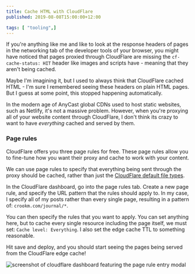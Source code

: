 ```yaml
---
title: Cache HTML with CloudFlare
published: 2019-08-08T15:00:00+12:00

tags: [ "tooling",]
---
```


If you're anything like me and like to look at the response headers of pages in the networking tab of the developer tools of your browser, you might have noticed that pages proxied through CloudFlare are missing the `cf-cache-status: HIT` header like images and scripts have - meaning that they aren't being cached.

Maybe I'm imagining it, but I used to always think that CloudFlare cached HTML - I'm sure I remembered seeing these headers on plain HTML pages. But I guess at some point, this stopped happening automatically.

In the modern age of AnyCast global CDNs used to host static websites, such as Netlify, it's not a massive problem. However, when you're proxying all of your website content through CloudFlare, I don't think its crazy to want to have *everything* cached and served by them.

### Page rules
CloudFlare offers you three page rules for free. These page rules allow you to fine-tune how you want their proxy and cache to work with your content.

We can use page rules to specify that everything being sent through the proxy should be cached, rather than just the [CloudFlare default file types](https://support.cloudflare.com/hc/en-us/articles/200172516-Which-file-extensions-does-Cloudflare-cache-for-static-content).

In the CloudFlare dashboard, go into the page rules tab. Create a new page rule, and specify the URL pattern that the rules should apply to. In my case, I specify all of my posts rather than every single page, resulting in a pattern of: `crookm.com/journal/*`.

You can then specify the rules that you want to apply. You can set anything here, but to cache every single resource including the page itself, we must set: `Cache level: Everything`. I also set the edge cache TTL to something reasonable.

Hit save and deploy, and you should start seeing the pages being served from the CloudFlare edge cache!

![screenshot of cloudflare dashboard featuring the page rule entry modal](https://assets.crookm.com/media/2019/cache-html-with-cloudflare--d2cd3a4f-5c2c-4011-8d4b-13b6dea16469.png)
